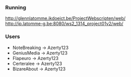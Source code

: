 ### Running
http://glennlatomme.ikdoeict.be/ProjectWebscripten/web/
http://ip.latomme-g.be:8080/ws2_1314_project01v2/web/

### Users
- NoteBreaking    -> Azerty123
- GeniusMedia     -> Azerty123
- Flapeuro        -> Azerty123
- Certeralee      -> Azerty123
- BizareAbout     -> Azerty123
